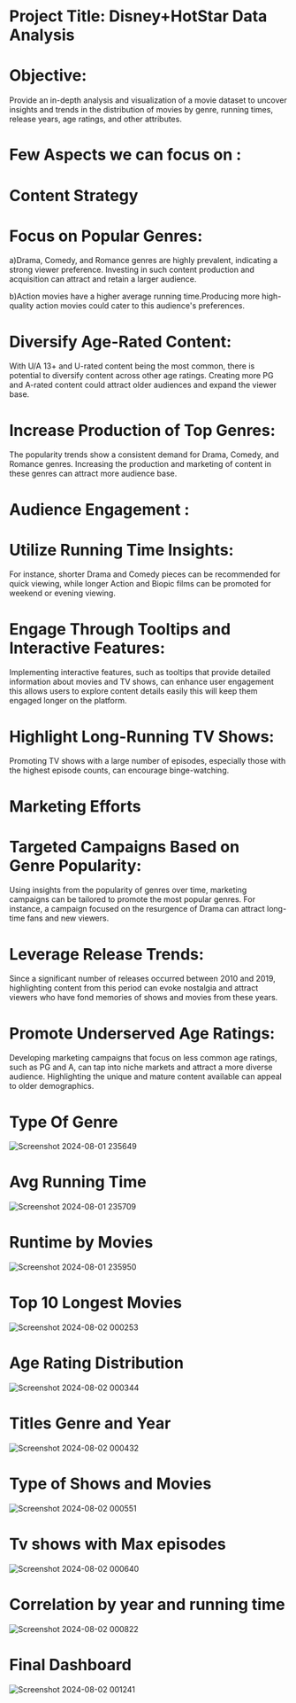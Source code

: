 

# Project Title: Disney+HotStar Data  Analysis 
# Objective: 
Provide an in-depth analysis and visualization of a movie dataset to uncover insights and trends in the distribution of movies by genre, running times, release years, age ratings, and other attributes.

# Few Aspects we can focus on : 

# Content Strategy 
# Focus on Popular Genres: 

a)Drama, Comedy, and Romance genres are highly prevalent, indicating a strong viewer preference. Investing in such content production and acquisition can attract and retain a larger audience.

b)Action movies have a higher average running time.Producing more high-quality action movies could cater to this audience's preferences.

# Diversify Age-Rated Content: 
With U/A 13+ and U-rated content being the most common, there is potential to diversify content across other age ratings. Creating more PG and A-rated content could attract older audiences and expand the viewer base. 

# Increase Production of Top Genres: 
 The popularity trends show a consistent demand for Drama, Comedy, and Romance genres. Increasing the production and marketing of content in these genres can attract more audience base. 

# Audience Engagement : 

# Utilize Running Time Insights: 
For instance, shorter Drama and Comedy pieces can be recommended for quick viewing, while longer Action and Biopic films can be promoted for weekend or evening viewing. 
 
# Engage Through Tooltips and Interactive Features: 
 Implementing interactive features, such as tooltips that provide detailed information about movies and TV shows, can enhance user engagement this allows users to explore content details easily this will keep them engaged longer on the platform. 

 
# Highlight Long-Running TV Shows:
Promoting TV shows with a large number of episodes, especially those with the highest episode counts, can encourage binge-watching. 

# Marketing Efforts 

# Targeted Campaigns Based on Genre Popularity: 
Using insights from the popularity of genres over time, marketing campaigns can be tailored to promote the most popular genres. For instance, a campaign focused on the resurgence of Drama can attract long-time fans and new viewers. 
 
# Leverage Release Trends: 
 Since a significant number of releases occurred between 2010 and 2019, highlighting content from this period can evoke nostalgia and attract viewers who have fond memories of shows and movies from these years. 
 
# Promote Underserved Age Ratings: 
 Developing marketing campaigns that focus on less common age ratings, such as PG and A, can tap into niche markets and attract a more diverse audience. Highlighting the unique and mature content available can appeal to older demographics.


# Type Of Genre
![Screenshot 2024-08-01 235649](https://github.com/user-attachments/assets/564ae479-eea4-4253-8655-5b83c50cb971)

# Avg Running Time 
![Screenshot 2024-08-01 235709](https://github.com/user-attachments/assets/c91534be-2810-417f-81cf-f3e9869e2f42)

# Runtime by Movies 
![Screenshot 2024-08-01 235950](https://github.com/user-attachments/assets/1d635e3b-457f-45bc-a169-e312a3cc050d)

# Top 10 Longest Movies 
![Screenshot 2024-08-02 000253](https://github.com/user-attachments/assets/1e69fe62-45bc-444c-a58a-f0c251ed98a0)

# Age Rating Distribution
![Screenshot 2024-08-02 000344](https://github.com/user-attachments/assets/3c703593-ce8a-4b66-a12d-6ee334d2560c)

# Titles Genre and Year 
![Screenshot 2024-08-02 000432](https://github.com/user-attachments/assets/58407616-9b2e-408e-844f-6cb7882f7414)

# Type of Shows and Movies 
![Screenshot 2024-08-02 000551](https://github.com/user-attachments/assets/fdfc4c9d-90b0-48bf-b880-101ad785377a)

# Tv shows with Max episodes 
![Screenshot 2024-08-02 000640](https://github.com/user-attachments/assets/c6580949-2fcd-4d92-a11d-28bc4bba6758)

# Correlation by year and running time 
![Screenshot 2024-08-02 000822](https://github.com/user-attachments/assets/1f5503eb-3162-4279-b6d3-c902310a51a2)

# Final Dashboard 
![Screenshot 2024-08-02 001241](https://github.com/user-attachments/assets/5f417b87-ccaf-45b5-b4de-13b6be99d7c6)

